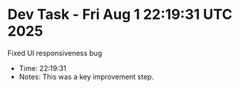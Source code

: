 # Dev Task - Fri Aug  1 22:19:31 UTC 2025
Fixed UI responsiveness bug
- Time: 22:19:31
- Notes: This was a key improvement step.
